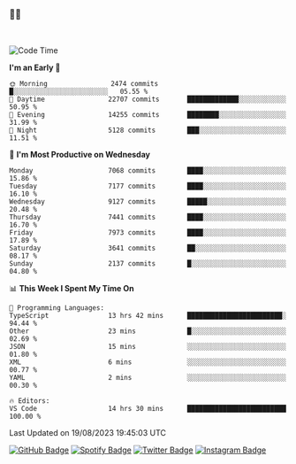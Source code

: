 ### 🤙🍺

<!-- <a href="https://github-readme-stats.vercel.app/api?username=hzak2xx&count_private=true&show_icons=true&theme=dracula">
  <img align="center" src="https://github-readme-stats.vercel.app/api?username=hzak2xx&count_private=true&show_icons=true&theme=dracula" />
</a>
</br> -->
</br>

<!--START_SECTION:waka-->
![Code Time](http://img.shields.io/badge/Code%20Time-2%2C720%20hrs%2038%20mins-blue)

**I'm an Early 🐤** 

```text
🌞 Morning                2474 commits        █░░░░░░░░░░░░░░░░░░░░░░░░   05.55 % 
🌆 Daytime                22707 commits       █████████████░░░░░░░░░░░░   50.95 % 
🌃 Evening                14255 commits       ████████░░░░░░░░░░░░░░░░░   31.99 % 
🌙 Night                  5128 commits        ███░░░░░░░░░░░░░░░░░░░░░░   11.51 % 
```
📅 **I'm Most Productive on Wednesday** 

```text
Monday                   7068 commits        ████░░░░░░░░░░░░░░░░░░░░░   15.86 % 
Tuesday                  7177 commits        ████░░░░░░░░░░░░░░░░░░░░░   16.10 % 
Wednesday                9127 commits        █████░░░░░░░░░░░░░░░░░░░░   20.48 % 
Thursday                 7441 commits        ████░░░░░░░░░░░░░░░░░░░░░   16.70 % 
Friday                   7973 commits        ████░░░░░░░░░░░░░░░░░░░░░   17.89 % 
Saturday                 3641 commits        ██░░░░░░░░░░░░░░░░░░░░░░░   08.17 % 
Sunday                   2137 commits        █░░░░░░░░░░░░░░░░░░░░░░░░   04.80 % 
```


📊 **This Week I Spent My Time On** 

```text
💬 Programming Languages: 
TypeScript               13 hrs 42 mins      ████████████████████████░   94.44 % 
Other                    23 mins             █░░░░░░░░░░░░░░░░░░░░░░░░   02.69 % 
JSON                     15 mins             ░░░░░░░░░░░░░░░░░░░░░░░░░   01.80 % 
XML                      6 mins              ░░░░░░░░░░░░░░░░░░░░░░░░░   00.77 % 
YAML                     2 mins              ░░░░░░░░░░░░░░░░░░░░░░░░░   00.30 % 

🔥 Editors: 
VS Code                  14 hrs 30 mins      █████████████████████████   100.00 % 
```


 Last Updated on 19/08/2023 19:45:03 UTC
<!--END_SECTION:waka-->

[![GitHub Badge](https://img.shields.io/badge/GitHub-100000?style=for-the-badge&logo=github&logoColor=white)](https://github.com/hzak2xx)
[![Spotify Badge](https://img.shields.io/badge/Spotify-1ED760?&style=for-the-badge&logo=spotify&logoColor=white)](https://open.spotify.com/user/uf90s6sbbh75a1mt44clkhkvf)
[![Twitter Badge](https://img.shields.io/badge/Twitter-1DA1F2?style=for-the-badge&logo=twitter&logoColor=white)](https://twitter.com/hzak2xx)
[![Instagram Badge](https://img.shields.io/badge/Instagram-E4405F?style=for-the-badge&logo=instagram&logoColor=white)](https://www.instagram.com/hzak2xx/)
